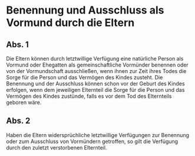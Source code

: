 # Benennung und Ausschluss als Vormund durch die Eltern



## Abs. 1

 Die Eltern können durch letztwillige Verfügung eine natürliche Person als Vormund oder Ehegatten als gemeinschaftliche Vormünder benennen oder von der Vormundschaft ausschließen, wenn ihnen zur Zeit ihres Todes die Sorge für die Person und das Vermögen des Kindes zusteht. Die Benennung und der Ausschluss können schon vor der Geburt des Kindes erfolgen, wenn dem jeweiligen Elternteil die Sorge für die Person und das Vermögen des Kindes zustünde, falls es vor dem Tod des Elternteils geboren wäre.

## Abs. 2

 Haben die Eltern widersprüchliche letztwillige Verfügungen zur Benennung oder zum Ausschluss von Vormündern getroffen, so gilt die Verfügung durch den zuletzt verstorbenen Elternteil. 

